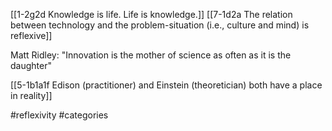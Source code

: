 [[1-2g2d Knowledge is life. Life is knowledge.]]
[[7-1d2a The relation between technology and the problem-situation (i.e., culture and mind) is reflexive]]

Matt Ridley: "Innovation is the mother of science as often as it is the daughter"

[[5-1b1a1f Edison (practitioner) and Einstein (theoretician) both have a place in reality]]

#reflexivity 
#categories 